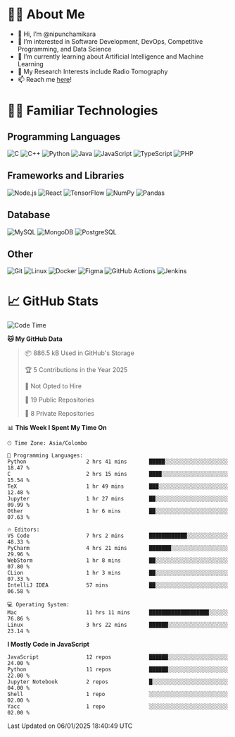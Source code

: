# 🙋‍♂️ About Me
- 👋 Hi, I’m @nipunchamikara
- 👀 I’m interested in Software Development, DevOps, Competitive Programming, and Data Science
- 🌱 I’m currently learning about Artificial Intelligence and Machine Learning
- 📜 My Research Interests include Radio Tomography
- 📫 Reach me [here](mailto:nipunchamikara@yahoo.com)!

# 👨‍💻 Familiar Technologies

## Programming Languages
![C](https://img.icons8.com/color/48/000000/c-programming.png "C")
![C++](https://img.icons8.com/color/48/000000/c-plus-plus-logo.png "C++")
![Python](https://img.icons8.com/color/48/000000/python.png "Python")
![Java](https://img.icons8.com/color/48/000000/java-coffee-cup-logo.png "Java")
![JavaScript](https://img.icons8.com/color/48/000000/javascript.png "JavaScript")
![TypeScript](https://img.icons8.com/color/48/000000/typescript.png "TypeScript")
![PHP](https://img.icons8.com/officel/48/000000/php-logo.png "PHP")

## Frameworks and Libraries
![Node.js](https://img.icons8.com/color/48/000000/nodejs.png "Node.js")
![React](https://img.icons8.com/officel/48/000000/react.png "React")
![TensorFlow](https://img.icons8.com/color/48/000000/tensorflow.png "TensorFlow")
![NumPy](https://img.icons8.com/color/48/000000/numpy.png "NumPy")
![Pandas](https://img.icons8.com/color/48/000000/pandas.png "Pandas")

## Database
![MySQL](https://img.icons8.com/color/48/000000/mysql-logo.png "MySQL")
![MongoDB](https://img.icons8.com/color/48/000000/mongodb.png "MongoDB")
![PostgreSQL](https://img.icons8.com/color/48/000000/postgreesql.png "PostgreSQL")

## Other
![Git](https://img.icons8.com/color/48/000000/git.png "Git")
![Linux](https://img.icons8.com/color/48/000000/linux.png "Linux")
![Docker](https://img.icons8.com/color/48/000000/docker.png "Docker")
![Figma](https://img.icons8.com/color/48/000000/figma.png "Figma")
![GitHub Actions](https://img.icons8.com/color/48/000000/github.png "GitHub Actions")
![Jenkins](https://img.icons8.com/color/48/000000/jenkins.png "Jenkins")

# 📈 GitHub Stats

<!--START_SECTION:waka-->
![Code Time](http://img.shields.io/badge/Code%20Time-1%2C173%20hrs%2017%20mins-blue)

**🐱 My GitHub Data** 

> 📦 886.5 kB Used in GitHub's Storage 
 > 
> 🏆 5 Contributions in the Year 2025
 > 
> 🚫 Not Opted to Hire
 > 
> 📜 19 Public Repositories 
 > 
> 🔑 8 Private Repositories 
 > 
📊 **This Week I Spent My Time On** 

```text
🕑︎ Time Zone: Asia/Colombo

💬 Programming Languages: 
Python                   2 hrs 41 mins       █████░░░░░░░░░░░░░░░░░░░░   18.47 % 
C                        2 hrs 15 mins       ████░░░░░░░░░░░░░░░░░░░░░   15.54 % 
TeX                      1 hr 49 mins        ███░░░░░░░░░░░░░░░░░░░░░░   12.48 % 
Jupyter                  1 hr 27 mins        ██░░░░░░░░░░░░░░░░░░░░░░░   09.99 % 
Other                    1 hr 6 mins         ██░░░░░░░░░░░░░░░░░░░░░░░   07.63 % 

🔥 Editors: 
VS Code                  7 hrs 2 mins        ████████████░░░░░░░░░░░░░   48.33 % 
PyCharm                  4 hrs 21 mins       ███████░░░░░░░░░░░░░░░░░░   29.96 % 
WebStorm                 1 hr 8 mins         ██░░░░░░░░░░░░░░░░░░░░░░░   07.80 % 
CLion                    1 hr 3 mins         ██░░░░░░░░░░░░░░░░░░░░░░░   07.33 % 
IntelliJ IDEA            57 mins             ██░░░░░░░░░░░░░░░░░░░░░░░   06.58 % 

💻 Operating System: 
Mac                      11 hrs 11 mins      ███████████████████░░░░░░   76.86 % 
Linux                    3 hrs 22 mins       ██████░░░░░░░░░░░░░░░░░░░   23.14 % 
```

**I Mostly Code in JavaScript** 

```text
JavaScript               12 repos            ██████░░░░░░░░░░░░░░░░░░░   24.00 % 
Python                   11 repos            ██████░░░░░░░░░░░░░░░░░░░   22.00 % 
Jupyter Notebook         2 repos             █░░░░░░░░░░░░░░░░░░░░░░░░   04.00 % 
Shell                    1 repo              ░░░░░░░░░░░░░░░░░░░░░░░░░   02.00 % 
Yacc                     1 repo              ░░░░░░░░░░░░░░░░░░░░░░░░░   02.00 % 
```




 Last Updated on 06/01/2025 18:40:49 UTC
<!--END_SECTION:waka-->

